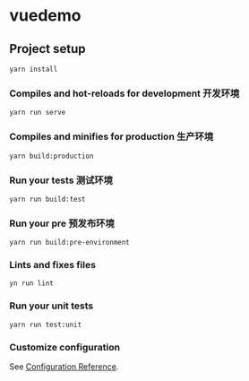 # vuedemo

## Project setup
```
yarn install
```

### Compiles and hot-reloads for development   开发环境
```
yarn run serve
```

### Compiles and minifies for production  生产环境
```
yarn build:production 
```

### Run your tests       测试环境     
```
yarn run build:test
```

### Run your pre       预发布环境     
```
yarn run build:pre-environment
```

### Lints and fixes files
```
yn run lint
```

### Run your unit tests
```
yarn run test:unit
```

### Customize configuration
See [Configuration Reference](https://cli.vuejs.org/config/).
